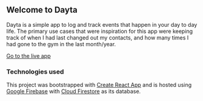 ## Welcome to Dayta

Dayta is a simple app to log and track events that happen in your day to day life. The primary use cases that were inspiration for this app were keeping track of when I had last changed out my contacts, and how many times I had gone to the gym in the last month/year.

[Go to the live app](https://dayta-768d8.web.app/)

### Technologies used

This project was bootstrapped with [Create React App](https://github.com/facebook/create-react-app)  and is hosted using [Google Firebase](https://firebase.google.com/) with [Cloud Firestore](https://firebase.google.com/docs/firestore) as its database.
